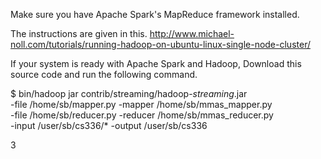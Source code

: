 Make sure you have Apache Spark's MapReduce framework installed. 

The instructions are given in this. 
http://www.michael-noll.com/tutorials/running-hadoop-on-ubuntu-linux-single-node-cluster/

If your system is ready with Apache Spark and Hadoop,
Download this source code and run the following command.

$ bin/hadoop jar contrib/streaming/hadoop-*streaming*.jar \
-file /home/sb/mapper.py    -mapper /home/sb/mmas_mapper.py \
-file /home/sb/reducer.py   -reducer /home/sb/mmas_reducer.py \
-input /user/sb/cs336/* -output /user/sb/cs336

3
